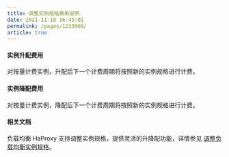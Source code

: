 ```yaml
---
title: 调整实例规格费用说明
date: 2021-11-18 16:45:01
permalink: /pages/1233009/
article: true
---
```


#### 实例升配费用

对按量计费实例，升配后下一个计费周期将按照新的实例规格进行计费。

#### 实例降配费用

对按量计费实例，降配后下一个计费周期将按照新的实例规格进行计费。

#### 相关文档

负载均衡 HaProxy 支持调整实例规格，提供灵活的升降配功能，详情参见 [调整负载均衡实例规格](F:\首云工作相关\PaaS产品线\弹性计算产品\负载均衡\用户操作手册\HaProxy\04.操作指南\00.负载均衡实例\01.调整负载均衡实例规格.md)。

